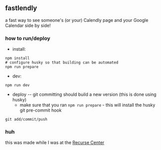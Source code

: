 ## fastlendly

a fast way to see someone's (or your) Calendly page and your Google Calendar side by side!

### how to run/deploy

- install:

```
npm install
# configure husky so that building can be automated
npm run prepare
```

- dev:

```
npm run dev
```

- deploy -- git committing should build a new version (this is done using husky)
  - make sure that you ran `npm run prepare` - this will install the husky git pre-commit hook

```
git add/commit/push
```

### huh

this was made while I was at the [Recurse Center](https://www.recurse.com/)
